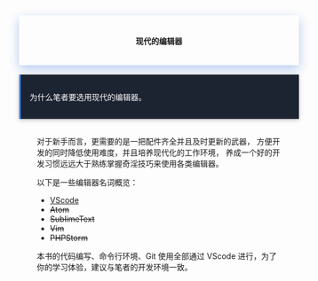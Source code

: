 <div style="text-align:center;padding-left:2rem;padding-right:2rem;padding-top:1rem;padding-bottom:1rem;box-shadow:0 8px 17px 0 rgba(76,124,226,.2), 0 6px 20px 0 rgba(49,115,211,.19)">
<h4 class="margin-top:5rem;"><span style="font-weight:600">现代的编辑器</span></h4>
</div>
<br>
<div style="background-color:#1C2331;color:#fff;border-left:solid 3px #4285F4;padding-top:1rem;padding-bottom:1rem;box-shadow:0 2px 5px 0 rgba(0,0,0,.16), 0 2px 10px 0 rgba(0,0,0,.12);">
    <p style="margin-left: 1rem;margin-right: 1rem;">
        <span>为什么笔者要选用现代的编辑器。</span>
    </p>
</div>
<div style="padding-left:2rem;padding-right:2rem;padding-top:1rem;">
    <p>
        对于新手而言，更需要的是一把配件齐全并且及时更新的武器，
        方便开发的同时降低使用难度，并且培养现代化的工作环境，
        养成一个好的开发习惯远远大于熟练掌握奇淫技巧来使用各类编辑器。
    </p>
    <p>
        以下是一些编辑器名词概览：
    </p>
    <ul>
        <li><a href="https://code.visualstudio.com/" rel="noopener noreferrer" target="_black">VScode</a></li>
        <li><del>Atom</del></li>
        <li><del>SublimeText</del></li>
        <li><del>Vim</del></li>
        <li><del>PHPStorm</del></li>
    </ul>
    <p>
        本书的代码编写、命令行环境、Git 使用全部通过 VScode 进行，为了你的学习体验，建议与笔者的开发环境一致。
    </p>
</div>
